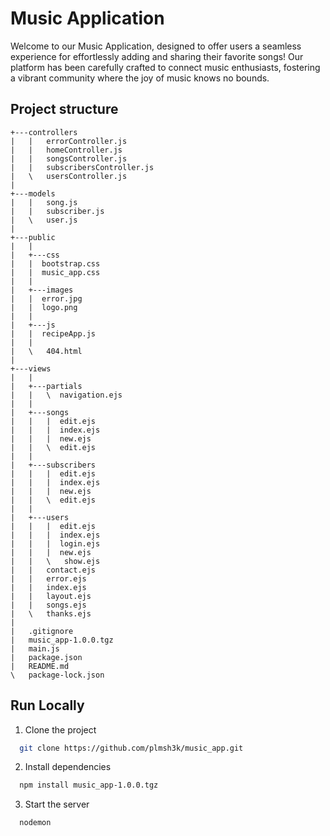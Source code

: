 # Music Application
Welcome to our Music Application, designed to offer users a seamless experience for effortlessly adding and sharing their favorite songs! Our platform has been carefully crafted to connect music enthusiasts, fostering a vibrant community where the joy of music knows no bounds.
## Project structure
```
+---controllers
|   |   errorController.js
|   |   homeController.js
|   |   songsController.js
|   |   subscribersController.js
|   \   usersController.js
|   
+---models
|   |   song.js
|   |   subscriber.js
|   \   user.js
|   
+---public
|   |
|   +---css
|   |  bootstrap.css
|   |  music_app.css
|   |
|   +---images
|   |  error.jpg
|   |  logo.png
|   |
|   +---js
|   |  recipeApp.js
|   |
|   \   404.html
|   
+---views
|   |
|   +---partials
|   |   \  navigation.ejs
|   |  
|   +---songs
|   |   |  edit.ejs
|   |   |  index.ejs
|   |   |  new.ejs
|   |   \  edit.ejs
|   |
|   +---subscribers
|   |   |  edit.ejs
|   |   |  index.ejs
|   |   |  new.ejs
|   |   \  edit.ejs
|   |
|   +---users
|   |   |  edit.ejs
|   |   |  index.ejs
|   |   |  login.ejs
|   |   |  new.ejs
|   |   \   show.ejs
|   |   contact.ejs
|   |   error.ejs
|   |   index.ejs
|   |   layout.ejs
|   |   songs.ejs
|   \   thanks.ejs
|
|   .gitignore
|   music_app-1.0.0.tgz
|   main.js
|   package.json
|   README.md
\   package-lock.json
```
## Run Locally

1. Clone the project

```bash
  git clone https://github.com/plmsh3k/music_app.git
```

2. Install dependencies

```bash
  npm install music_app-1.0.0.tgz
```

3. Start the server

```bash
  nodemon
```
